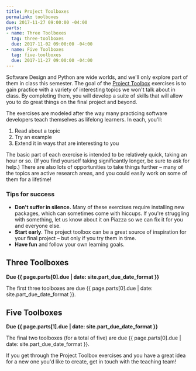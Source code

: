 ```yaml
---
title: Project Toolboxes
permalink: toolboxes
due: 2017-11-27 09:00:00 -04:00
parts:
- name: Three Toolboxes
  tag: three-toolboxes
  due: 2017-11-02 09:00:00 -04:00
- name: Five Toolboxes
  tag: five-toolboxes
  due: 2017-11-27 09:00:00 -04:00
---
```


Software Design and Python are wide worlds, and we'll only explore part of them in class this semester.
The goal of the [Project Toolbox](https://toolboxes.olin.build) exercises is to
gain practice with a variety of interesting topics we won't talk about in
class.
By completing them, you will develop a suite of skills that will allow
you to do great things on the final project and beyond.

The exercises are modeled after the way many practicing software developers
teach themselves as lifelong learners. In each, you'll:

  1. Read about a topic
  2. Try an example
  3. Extend it in ways that are interesting to you

The basic part of each exercise is intended to be relatively quick, taking an
hour or so. (If you find yourself taking significantly longer, be sure to ask
for help.) There are also lots of opportunities to take things further – many
of the topics are active research areas, and you could easily work on some of
them for a lifetime!

### Tips for success

* **Don't suffer in silence.** Many of these exercises require installing new packages, which can sometimes come with hiccups. If you're struggling with something, let us know about it on Piazza so we can fix it for you and everyone else.
* **Start early**. The project toolbox can be a great source of inspiration for your final project – but only if you try them in time.
* **Have fun** and follow your own learning goals.

## Three Toolboxes

**Due {{ page.parts[0].due | date: site.part_due_date_format }}**

The first three toolboxes are due {{ page.parts[0].due | date: site.part_due_date_format }}.

## Five Toolboxes

**Due {{ page.parts[1].due | date: site.part_due_date_format }}**

The final two toolboxes (for a total of five) are due {{ page.parts[0].due | date: site.part_due_date_format }}.

If you get through the Project Toolbox exercises and you have a great idea for
a new one you'd like to create, get in touch with the teaching team!
